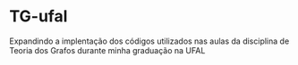 # TG-ufal
Expandindo a implentação dos códigos utilizados nas aulas da disciplina de Teoria dos Grafos durante minha graduação na UFAL
